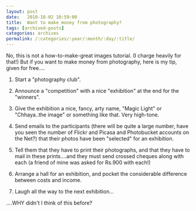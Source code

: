 ```yaml
---
layout: post
date:	2010-10-02 10:59:00
title:  Want to make money from photography? 
tags: [archived-posts]
categories: archives
permalink: /:categories/:year/:month/:day/:title/
---
```

No, this is not a how-to-make-great images tutorial. (I charge heavily for that!) But if you want to make money from photography, here is my tip, given for free....

1. Start a "photography club". 

2. Announce a "competition" with a nice "exhibition" at the end for the "winners".

3. Give the exhibition a nice, fancy, arty name, "Magic Light" or "Chhaya..the image" or something like that. Very high-tone.

3. Send emails to the participants (there will be quite a large number, have you seen the number of Flickr and Picasa and Photobucket accounts on the Net?) that their photos have been "selected" for an exhibition.

4. Tell them that they have to print their photographs, and that they have to mail in these prints....and they must send crossed cheques along with each (a friend of mine was asked for Rs.900 with each!)

5. Arrange a hall for an exhibition, and pocket the considerable difference between costs and income.

6. Laugh all the way to the next exhibition...

....WHY didn't I think of this before?
